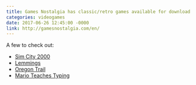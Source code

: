 ```yaml
---
title: Games Nostalgia has classic/retro games available for download
categories: videogames
date: 2017-06-26 12:45:00 -0000
link: http://gamesnostalgia.com/en/
---
```

A few to check out:

* [Sim City 2000](http://gamesnostalgia.com/en/game/simcity-2000)
* [Lemmings](http://gamesnostalgia.com/en/game/lemmings)
* [Oregon Trail](http://gamesnostalgia.com/en/game/oregon-trail)
* [Mario Teaches Typing](http://gamesnostalgia.com/en/game/mario-teaches-typing)